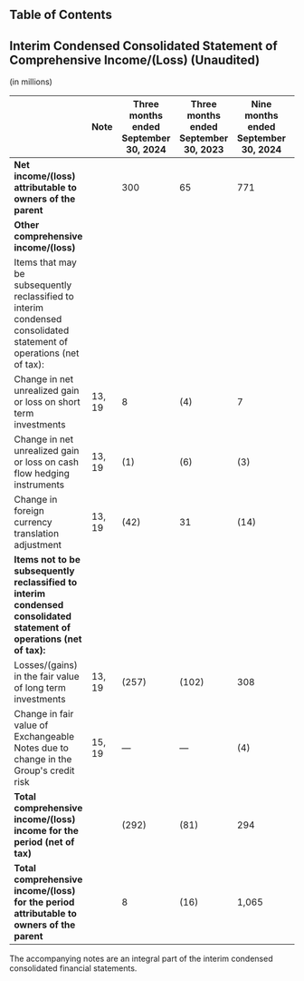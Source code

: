 ## Table of Contents

## Interim Condensed Consolidated Statement of Comprehensive Income/(Loss) (Unaudited)
(in millions)

|                                                       | Note   | Three months ended September 30, 2024 | Three months ended September 30, 2023 | Nine months ended September 30, 2024 | Nine months ended September 30, 2023 |
|-------------------------------------------------------|--------|---------------------------------------|---------------------------------------|--------------------------------------|---------------------------------------|
| **Net income/(loss) attributable to owners of the parent** |        | 300                                   | 65                                    | 771                                  | (462)                                |
| **Other comprehensive income/(loss)**                  |        |                                       |                                       |                                      |                                       |
| Items that may be subsequently reclassified to interim condensed consolidated statement of operations (net of tax): |        |                                       |                                       |                                      |                                       |
| Change in net unrealized gain or loss on short term investments | 13, 19 | 8                                     | (4)                                   | 7                                    | 1                                     |
| Change in net unrealized gain or loss on cash flow hedging instruments | 13, 19 | (1)                                   | (6)                                   | (3)                                  | (13)                                  |
| Change in foreign currency translation adjustment      | 13, 19 | (42)                                  | 31                                    | (14)                                 | 9                                     |
| **Items not to be subsequently reclassified to interim condensed consolidated statement of operations (net of tax):** |        |                                       |                                       |                                      |                                       |
| Losses/(gains) in the fair value of long term investments | 13, 19 | (257)                                 | (102)                                 | 308                                  | (201)                                 |
| Change in fair value of Exchangeable Notes due to change in the Group's credit risk | 15, 19 | —                                     | —                                     | (4)                                  | (10)                                  |
| **Total comprehensive income/(loss) income for the period (net of tax)** |        | (292)                                 | (81)                                  | 294                                  | (214)                                 |
| **Total comprehensive income/(loss) for the period attributable to owners of the parent** |        | 8                                     | (16)                                  | 1,065                                | (676)                                 |

The accompanying notes are an integral part of the interim condensed consolidated financial statements.